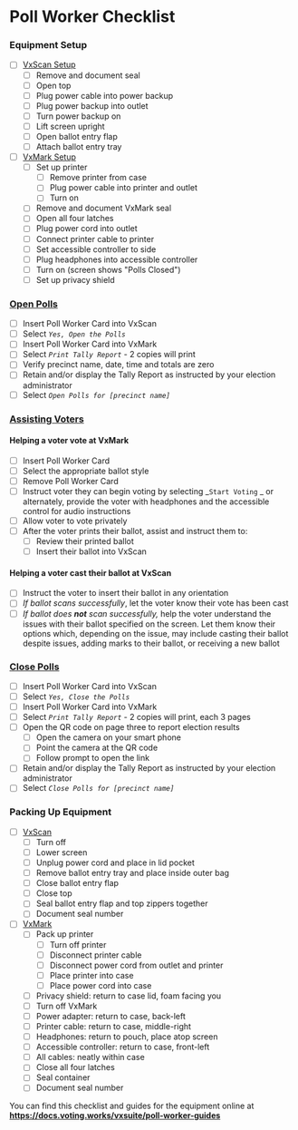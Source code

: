 # Poll Worker Checklist

### Equipment Setup

* [ ] [VxScan Setup](setting-up-and-opening-polls/vxscan-setup.md)
  * [ ] Remove and document seal
  * [ ] Open top
  * [ ] Plug power cable into power backup
  * [ ] Plug power backup into outlet
  * [ ] Turn power backup on
  * [ ] Lift screen upright
  * [ ] Open ballot entry flap
  * [ ] Attach ballot entry tray
* [ ] [VxMark Setup](setting-up-and-opening-polls/vxmark.md)
  * [ ] Set up printer
    * [ ] Remove printer from case
    * [ ] Plug power cable into printer and outlet
    * [ ] Turn on
  * [ ] Remove and document VxMark seal
  * [ ] Open all four latches
  * [ ] Plug power cord into outlet
  * [ ] Connect printer cable to printer
  * [ ] Set accessible controller to side
  * [ ] Plug headphones into accessible controller
  * [ ] Turn on (screen shows "Polls Closed")
  * [ ] Set up privacy shield

### [Open Polls](setting-up-and-opening-polls/opening-polls.md)

* [ ] Insert Poll Worker Card into VxScan
* [ ] Select _`Yes, Open the Polls`_
* [ ] Insert Poll Worker Card into VxMark
* [ ] Select _`Print Tally Report` -_ 2 copies will print
* [ ] Verify precinct name, date, time and totals are zero
* [ ] Retain and/or display the Tally Report as instructed by your election administrator
* [ ] Select _`Open Polls for [precinct name]`_

### [Assisting Voters](checklist.md#assisting-voters)

#### Helping a voter vote at VxMark

* [ ] Insert Poll Worker Card
* [ ] Select the appropriate ballot style
* [ ] Remove Poll Worker Card
* [ ] Instruct voter they can begin voting by selecting _`Start Voting` _ or alternately, provide the voter with headphones and the accessible control for audio instructions
* [ ] Allow voter to vote privately
* [ ] After the voter prints their ballot, assist and instruct them to:
  * [ ] Review their printed ballot
  * [ ] Insert their ballot into VxScan

#### **Helping a voter cast their ballot at VxScan**

* [ ] Instruct the voter to insert their ballot in any orientation
* [ ] _If ballot scans successfully_, let the voter know their vote has been cast
* [ ] _If ballot does **not** scan successfully,_ help the voter understand the issues with their ballot specified on the screen. Let them know their options which, depending on the issue, may include casting their ballot despite issues, adding marks to their ballot, or receiving a new ballot

### [Close Polls](checklist.md#close-polls)

* [ ] Insert Poll Worker Card into VxScan
* [ ] Select _`Yes, Close the Polls`_
* [ ] Insert Poll Worker Card into VxMark
* [ ] Select _`Print Tally Report` -_ 2 copies will print, each 3 pages
* [ ] Open the QR code on page three to report election results
  * [ ] Open the camera on your smart phone
  * [ ] Point the camera at the QR code
  * [ ] Follow prompt to open the link&#x20;
* [ ] Retain and/or display the Tally Report as instructed by your election administrator
* [ ] Select _`Close Polls for [precinct name]`_

###

### Packing Up Equipment

* [ ] [VxScan](closing-polls-and-packing-up/handling-results-and-packing-up-vxscan.md#cleaning-up)
  * [ ] Turn off
  * [ ] Lower screen
  * [ ] Unplug power cord and place in lid pocket
  * [ ] Remove ballot entry tray and place inside outer bag
  * [ ] Close ballot entry flap
  * [ ] Close top
  * [ ] Seal ballot entry flap and top zippers together
  * [ ] Document seal number
* [ ] [VxMark](closing-polls-and-packing-up/packing-up-vxmark.md)
  * [ ] Pack up printer
    * [ ] Turn off printer
    * [ ] Disconnect printer cable
    * [ ] Disconnect power cord from outlet and printer
    * [ ] Place printer into case
    * [ ] Place power cord into case
  * [ ] Privacy shield: return to case lid, foam facing you
  * [ ] Turn off VxMark
  * [ ] Power adapter: return to case, back-left
  * [ ] Printer cable: return to case, middle-right
  * [ ] Headphones: return to pouch, place atop screen
  * [ ] Accessible controller: return to case, front-left
  * [ ] All cables: neatly within case
  * [ ] Close all four latches
  * [ ] Seal container
  * [ ] Document seal number

You can find this checklist and guides for the equipment online at **https://docs.voting.works/vxsuite/poll-worker-guides**
